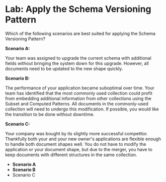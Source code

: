 # Lab: Apply the Schema Versioning Pattern

Which of the following scenarios are best suited for applying the Schema Versioning Pattern?

**Scenario A:**

Your team was assigned to upgrade the current schema with additional fields without bringing the system down for this upgrade. However, all documents need to be updated to the new shape quickly.

**Scenario B:**

The performance of your application became suboptimal over time. Your team has identified that the most commonly used collection could profit from embedding additional information from other collections using the Subset and Computed Patterns. All documents in the commonly-used collection will need to undergo this modification. If possible, you would like the transition to be done without downtime.

**Scenario C:**

Your company was bought by its slightly more successful competitor. Thankfully both your and your new owner's applications are flexible enough to handle both document shapes well. You do not have to modify the application or your document shape, but due to the merger, you have to keep documents with different structures in the same collection.



- **Scenario A**
- **Scenario B**
- Scenario C